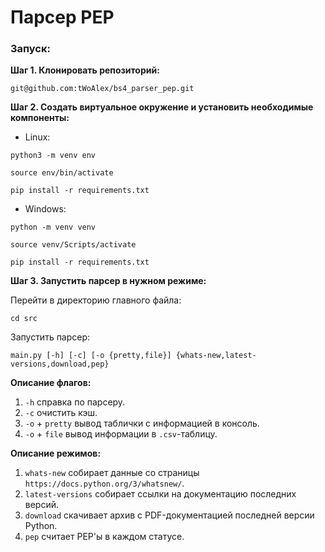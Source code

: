 # Парсер PEP

### Запуск:

**Шаг 1. Клонировать репозиторий:**

```
git@github.com:tWoAlex/bs4_parser_pep.git
```

**Шаг 2. Создать виртуальное окружение и установить необходимые компоненты:**

* Linux:
```
python3 -m venv env
```
```
source env/bin/activate
```
```
pip install -r requirements.txt
```

* Windows:
```
python -m venv venv
```
```
source venv/Scripts/activate
```
```
pip install -r requirements.txt
```

**Шаг 3. Запустить парсер в нужном режиме:**

Перейти в директорию главного файла:
```
cd src
```

Запустить парсер:
```
main.py [-h] [-c] [-o {pretty,file}] {whats-new,latest-versions,download,pep}
```

**Описание флагов:**
1. `-h` справка по парсеру.
2. `-c` очистить кэш.
3. `-o` + `pretty` вывод таблички с информацией в консоль.
4. `-o` + `file` вывод информации в `.csv`-таблицу.

**Описание режимов:**
1. `whats-new` собирает данные со страницы `https://docs.python.org/3/whatsnew/`.
2. `latest-versions` собирает ссылки на документацию последних версий.
3. `download` скачивает архив с PDF-документацией последней версии Python.
4. `pep` считает PEP'ы в каждом статусе.
